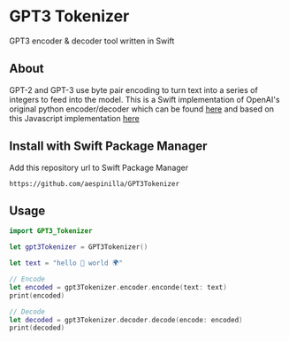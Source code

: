 # GPT3 Tokenizer
GPT3 encoder & decoder tool written in Swift

## About
GPT-2 and GPT-3 use byte pair encoding to turn text into a series of integers to feed into the model. This is a Swift implementation of OpenAI's original python encoder/decoder which can be found [here](https://github.com/openai/gpt-2) and based on this Javascript implementation [here](https://github.com/latitudegames/GPT-3-Encoder)

## Install with Swift Package Manager

Add this repository url to Swift Package Manager

```
https://github.com/aespinilla/GPT3Tokenizer
```

## Usage

```swift
import GPT3_Tokenizer

let gpt3Tokenizer = GPT3Tokenizer()

let text = "hello 👋 world 🌍"

// Encode
let encoded = gpt3Tokenizer.encoder.enconde(text: text)
print(encoded)

// Decode
let decoded = gpt3Tokenizer.decoder.decode(encode: encoded)
print(decoded)

```
